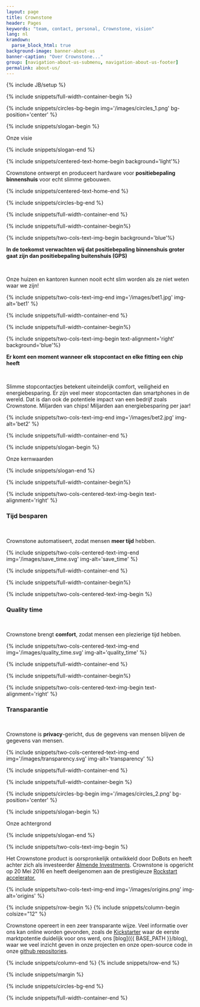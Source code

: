 ```yaml
---
layout: page
title: Crownstone
header: Pages
keywords: "team, contact, personal, Crownstone, vision"
lang: nl
kramdown: 
  parse_block_html: true
background-image: banner-about-us
banner-caption: "Over Crownstone..."
group: [navigation-about-us-submenu, navigation-about-us-footer]
permalink: about-us/
---
```

{% include JB/setup %}

{% include snippets/full-width-container-begin %}

{% include snippets/circles-bg-begin img='/images/circles_1.png' bg-position='center' %}

{% include snippets/slogan-begin %}

Onze visie

{% include snippets/slogan-end %}


{% include snippets/centered-text-home-begin background='light'%}

Crownstone ontwerpt en produceert hardware voor **positiebepaling binnenshuis** voor echt slimme gebouwen.

{% include snippets/centered-text-home-end %}


{% include snippets/circles-bg-end %}

{% include snippets/full-width-container-end %}



{% include snippets/full-width-container-begin%}

{% include snippets/two-cols-text-img-begin background='blue'%}

**In de toekomst verwachten wij dat positiebepaling binnenshuis groter gaat zijn dan positiebepaling buitenshuis (GPS)**

<p>&nbsp;</p>

Onze huizen en kantoren kunnen nooit echt slim worden als ze niet weten waar we zijn!

{% include snippets/two-cols-text-img-end img='/images/bet1.jpg' img-alt='bet1' %}

{% include snippets/full-width-container-end %}


{% include snippets/full-width-container-begin%}

{% include snippets/two-cols-text-img-begin text-alignment='right' background='blue'%}

**Er komt een moment wanneer elk stopcontact en elke fitting een chip heeft**

<p>&nbsp;</p>

Slimme stopcontactjes betekent uiteindelijk comfort, veiligheid en energiebesparing. 
Er zijn veel meer stopcontacten dan smartphones in de wereld. Dat is dan ook de potentiele impact van een bedrijf zoals Crownstone. Miljarden van chips! Miljarden aan energiebesparing per jaar!

{% include snippets/two-cols-text-img-end img='/images/bet2.jpg' img-alt='bet2' %}

{% include snippets/full-width-container-end %}



{% include snippets/slogan-begin %}

Onze kernwaarden

{% include snippets/slogan-end %}


{% include snippets/full-width-container-begin%}

{% include snippets/two-cols-centered-text-img-begin text-alignment='right' %}

### Tijd besparen

<p>&nbsp;</p>

Crownstone automatiseert, zodat mensen **meer tijd** hebben.

{% include snippets/two-cols-centered-text-img-end img='/images/save_time.svg' img-alt='save_time' %}

{% include snippets/full-width-container-end %}

{% include snippets/full-width-container-begin%}

{% include snippets/two-cols-centered-text-img-begin %}

### Quality time

<p>&nbsp;</p>

Crownstone brengt **comfort**, zodat mensen een plezierige tijd hebben.

{% include snippets/two-cols-centered-text-img-end img='/images/quality_time.svg' img-alt='quality_time' %}

{% include snippets/full-width-container-end %}


{% include snippets/full-width-container-begin%}

{% include snippets/two-cols-centered-text-img-begin text-alignment='right' %}

### Transparantie

<p>&nbsp;</p>

Crownstone is **privacy**-gericht, dus de gegevens van mensen blijven de gegevens van mensen.

{% include snippets/two-cols-centered-text-img-end img='/images/transparency.svg' img-alt='transparency' %}

{% include snippets/full-width-container-end %}



{% include snippets/full-width-container-begin %}

{% include snippets/circles-bg-begin img='/images/circles_2.png' bg-position='center' %}

{% include snippets/slogan-begin %}

Onze achtergrond

{% include snippets/slogan-end %}


{% include snippets/two-cols-text-img-begin %}

Het Crownstone product is oorspronkelijk ontwikkeld door DoBots en heeft achter zich als investeerder [Almende Investments](http://almende-investments.com).
Crownstone is opgericht op 20 Mei 2016 en heeft deelgenomen aan de prestigieuze [Rockstart accelerator](http://www.rockstart.com/blog/rockstart-introduces-participants-of-2016-smart-energy-accelerator), 


{% include snippets/two-cols-text-img-end img='/images/origins.png' img-alt='origins' %}


{% include snippets/row-begin %}
{% include snippets/column-begin colsize="12" %}

Crownstone opereert in een zeer transparante wijze. Veel informatie over ons kan online worden gevonden, zoals de [Kickstarter](https://www.kickstarter.com/projects/dobots/crownstone) 
waar de eerste marktpotentie duidelijk voor ons werd, ons [blog]({{ BASE_PATH }}/blog), waar we veel inzicht geven in onze projecten en onze open-source code in onze [github repositories](https://github.com/crownstone).

{% include snippets/column-end %}
{% include snippets/row-end %}


{% include snippets/margin %}


{% include snippets/circles-bg-end %}

{% include snippets/full-width-container-end %}